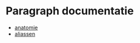 <!-- @license CC0-1.0 -->

# Paragraph documentatie

- [anatomie](./docs/anatomy/anatomy.md)
- [aliassen](./docs/aliases.md)
